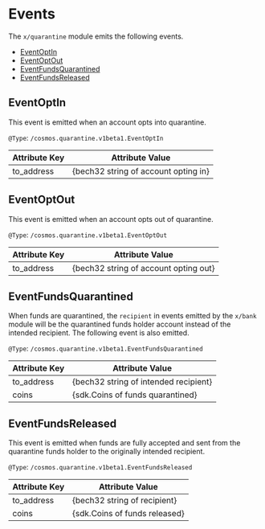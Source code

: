 # Events

The `x/quarantine` module emits the following events.

<!-- TOC -->
  - [EventOptIn](#eventoptin)
  - [EventOptOut](#eventoptout)
  - [EventFundsQuarantined](#eventfundsquarantined)
  - [EventFundsReleased](#eventfundsreleased)

## EventOptIn

This event is emitted when an account opts into quarantine.

`@Type`: `/cosmos.quarantine.v1beta1.EventOptIn`

| Attribute Key | Attribute Value                      |
|---------------|--------------------------------------|
| to_address    | {bech32 string of account opting in} |

## EventOptOut

This event is emitted when an account opts out of quarantine.

`@Type`: `/cosmos.quarantine.v1beta1.EventOptOut`

| Attribute Key | Attribute Value                       |
|---------------|---------------------------------------|
| to_address    | {bech32 string of account opting out} |

## EventFundsQuarantined

When funds are quarantined, the `recipient` in events emitted by the `x/bank` module will be the quarantined funds holder account instead of the intended recipient.
The following event is also emitted.

`@Type`: `/cosmos.quarantine.v1beta1.EventFundsQuarantined`

| Attribute Key | Attribute Value                       |
|---------------|---------------------------------------|
| to_address    | {bech32 string of intended recipient} |
| coins         | {sdk.Coins of funds quarantined}      |

## EventFundsReleased

This event is emitted when funds are fully accepted and sent from the quarantine funds holder to the originally intended recipient.

`@Type`: `/cosmos.quarantine.v1beta1.EventFundsReleased`

| Attribute Key | Attribute Value               |
|---------------|-------------------------------|
| to_address    | {bech32 string of recipient}  |
| coins         | {sdk.Coins of funds released} |
